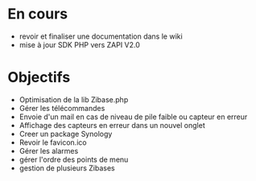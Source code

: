 # En cours #
  * revoir et finaliser une documentation dans le wiki
  * mise à jour SDK PHP vers ZAPI V2.0

# Objectifs #
  * Optimisation de la lib Zibase.php
  * Gérer les télécommandes
  * Envoie d'un mail en cas de niveau de pile faible ou capteur en erreur
  * Affichage des capteurs en erreur dans un nouvel onglet
  * Creer un package Synology
  * Revoir le favicon.ico
  * Gérer les alarmes
  * gérer l'ordre des points de menu
  * gestion de plusieurs Zibases